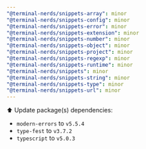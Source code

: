 ```yaml
---
"@terminal-nerds/snippets-array": minor
"@terminal-nerds/snippets-config": minor
"@terminal-nerds/snippets-error": minor
"@terminal-nerds/snippets-extension": minor
"@terminal-nerds/snippets-number": minor
"@terminal-nerds/snippets-object": minor
"@terminal-nerds/snippets-project": minor
"@terminal-nerds/snippets-regexp": minor
"@terminal-nerds/snippets-runtime": minor
"@terminal-nerds/snippets": minor
"@terminal-nerds/snippets-string": minor
"@terminal-nerds/snippets-type": minor
"@terminal-nerds/snippets-url": minor
---
```


⬆️ Update package(s) dependencies:

-   `modern-errors` to `v5.5.4`
-   `type-fest`	to `v3.7.2`
-   `typescript` to `v5.0.3`
